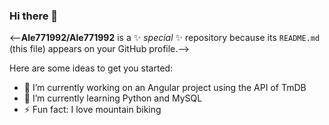 ### Hi there 👋


<--**Ale771992/Ale771992** is a ✨ _special_ ✨ repository because its `README.md` (this file) appears on your GitHub profile.-->

Here are some ideas to get you started:

- 🔭 I’m currently working on an Angular project using the API of TmDB
- 🌱 I’m currently learning Python and MySQL
- ⚡ Fun fact: I love mountain biking

